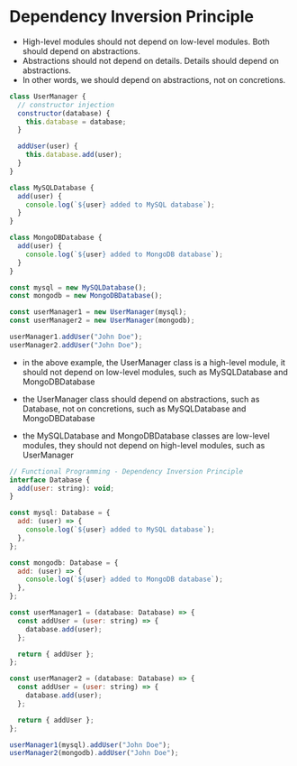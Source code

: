 # Dependency Inversion Principle

- High-level modules should not depend on low-level modules. Both should depend on abstractions.
- Abstractions should not depend on details. Details should depend on abstractions.
- In other words, we should depend on abstractions, not on concretions.

```javascript
class UserManager {
  // constructor injection
  constructor(database) {
    this.database = database;
  }

  addUser(user) {
    this.database.add(user);
  }
}

class MySQLDatabase {
  add(user) {
    console.log(`${user} added to MySQL database`);
  }
}

class MongoDBDatabase {
  add(user) {
    console.log(`${user} added to MongoDB database`);
  }
}

const mysql = new MySQLDatabase();
const mongodb = new MongoDBDatabase();

const userManager1 = new UserManager(mysql);
const userManager2 = new UserManager(mongodb);

userManager1.addUser("John Doe");
userManager2.addUser("John Doe");
```

- in the above example, the UserManager class is a high-level module, it should not depend on low-level modules, such as MySQLDatabase and MongoDBDatabase

- the UserManager class should depend on abstractions, such as Database, not on concretions, such as MySQLDatabase and MongoDBDatabase

- the MySQLDatabase and MongoDBDatabase classes are low-level modules, they should not depend on high-level modules, such as UserManager

```javascript
// Functional Programming - Dependency Inversion Principle
interface Database {
  add(user: string): void;
}

const mysql: Database = {
  add: (user) => {
    console.log(`${user} added to MySQL database`);
  },
};

const mongodb: Database = {
  add: (user) => {
    console.log(`${user} added to MongoDB database`);
  },
};

const userManager1 = (database: Database) => {
  const addUser = (user: string) => {
    database.add(user);
  };

  return { addUser };
};

const userManager2 = (database: Database) => {
  const addUser = (user: string) => {
    database.add(user);
  };

  return { addUser };
};

userManager1(mysql).addUser("John Doe");
userManager2(mongodb).addUser("John Doe");
```
